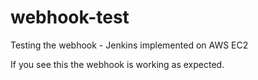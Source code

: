 # webhook-test
Testing the webhook - Jenkins implemented on AWS EC2

If you see this the webhook is working as expected.
